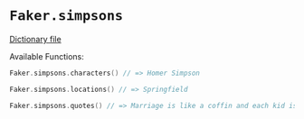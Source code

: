 # `Faker.simpsons`

[Dictionary file](../src/main/resources/locales/en/simpsons.yml)

Available Functions:  
```kotlin
Faker.simpsons.characters() // => Homer Simpson

Faker.simpsons.locations() // => Springfield

Faker.simpsons.quotes() // => Marriage is like a coffin and each kid is another nail.
```
